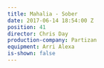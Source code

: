 ```yaml
---
title: Mahalia - Sober
date: 2017-06-14 18:54:00 Z
position: 41
director: Chris Day
production-company: Partizan
equipment: Arri Alexa
is-shown: false
---
```


